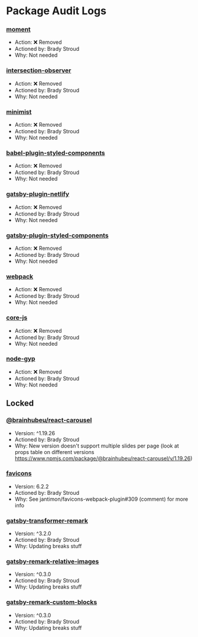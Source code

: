 # Package Audit Logs

### [moment](https://www.npmjs.com/package/moment)
* Action: ❌ Removed
* Actioned by: Brady Stroud
* Why: Not needed 

### [intersection-observer](https://www.npmjs.com/package/intersection-observer)
* Action: ❌ Removed
* Actioned by: Brady Stroud
* Why: Not needed 

### [minimist](https://www.npmjs.com/package/minimist)
* Action: ❌ Removed
* Actioned by: Brady Stroud
* Why: Not needed 

### [babel-plugin-styled-components](https://www.npmjs.com/package/babel-plugin-styled-components)
* Action: ❌ Removed
* Actioned by: Brady Stroud
* Why: Not needed 

### [gatsby-plugin-netlify](https://www.npmjs.com/package/gatsby-plugin-netlify)
* Action: ❌ Removed
* Actioned by: Brady Stroud
* Why: Not needed 

### [gatsby-plugin-styled-components](https://www.npmjs.com/package/gatsby-plugin-styled-components)
* Action: ❌ Removed
* Actioned by: Brady Stroud
* Why: Not needed 

### [webpack](https://www.npmjs.com/package/webpack)
* Action: ❌ Removed
* Actioned by: Brady Stroud
* Why: Not needed 

### [core-js](https://www.npmjs.com/package/core-js)
* Action: ❌ Removed
* Actioned by: Brady Stroud
* Why: Not needed 

### [node-gyp](https://www.npmjs.com/package/node-gyp)
* Action: ❌ Removed
* Actioned by: Brady Stroud
* Why: Not needed 

## Locked

### [@brainhubeu/react-carousel](https://www.npmjs.com/package/@brainhubeu/react-carousel)
* Version: ^1.19.26
* Actioned by: Brady Stroud
* Why: New version doesn't support multiple slides per page (look at props table on different versions https://www.npmjs.com/package/@brainhubeu/react-carousel/v/1.19.26)

### [favicons](https://www.npmjs.com/package/favicons)
* Version: 6.2.2 
* Actioned by: Brady Stroud
* Why: See jantimon/favicons-webpack-plugin#309 (comment) for more info 

### [gatsby-transformer-remark](https://www.npmjs.com/package/gatsby-transformer-remark)
* Version: ^3.2.0
* Actioned by: Brady Stroud
* Why: Updating breaks stuff

### [gatsby-remark-relative-images](https://www.npmjs.com/package/gatsby-remark-relative-images)
* Version: ^0.3.0
* Actioned by: Brady Stroud
* Why: Updating breaks stuff

### [gatsby-remark-custom-blocks](https://www.npmjs.com/package/gatsby-remark-custom-blocks)
* Version: ^0.3.0
* Actioned by: Brady Stroud
* Why: Updating breaks stuff
